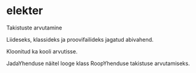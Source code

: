 # elekter
Takistuste arvutamine

Liideseks, klassideks ja proovifailideks jagatud abivahend.

Kloonitud ka kooli arvutisse.

JadaYhenduse näitel looge klass RoopYhenduse takistuse arvutamiseks.

